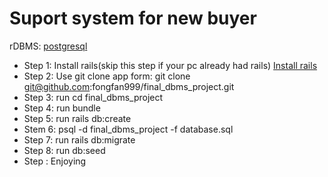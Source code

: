 # Suport system for new buyer
rDBMS: [postgresql](https://www.postgresql.org/) 
- Step 1: Install rails(skip this step if your pc already had rails)
  [Install rails](https://gorails.com/setup/ubuntu/16.04)
- Step 2: Use git clone app form: git clone git@github.com:fongfan999/final_dbms_project.git
- Step 3: run cd final_dbms_project
- Step 4: run bundle
- Step 5: run rails db:create
- Stem 6:  psql -d final_dbms_project -f database.sql
- Step 7: run rails db:migrate
- Step 8: run db:seed
- Step : Enjoying